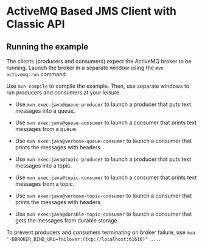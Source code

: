 # ActiveMQ Based JMS Client with Classic API

## Running the example

The clients (producers and consumers) expect the ActiveMQ broker to be running.
Launch the broker in a separate window using the `mvn activemq:run` command.

Use `mvn compile` to compile the example.
Then, use separate windows to run producers and consumers at your leisure.

- Use `mvn exec:java@queue-producer` to launch a producer that puts text messages into a queue.
- Use `mvn exec:java@queue-consumer` to launch a consumer that prints text messages from a queue.
- Use `mvn exec:java@verbose-queue-consumer` to launch a consumer that prints the messages with headers.

- Use `mvn exec:java@topic-producer` to launch a producer that puts text messages into a topic.
- Use `mvn exec:java@topic-consumer` to launch a consumer that prints text messages from a topic.
- Use `mvn exec:java@verbose-topic-consumer` to launch a consumer that prints the messages with headers.
- Use `mvn exec:java@durable-topic-consumer` to launch a consumer that gets the messages from durable storage.

To prevent producers and consumers terminating on broker failure, use
`mvn "-DBROKER_BIND_URL=failover:(tcp://localhost:61616)" ...`.
